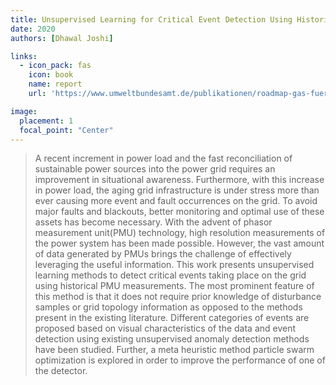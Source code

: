 ```yaml
---
title: Unsupervised Learning for Critical Event Detection Using Historical PMU Data
date: 2020
authors: [Dhawal Joshi]

links:
  - icon_pack: fas
    icon: book
    name: report
    url: 'https://www.umweltbundesamt.de/publikationen/roadmap-gas-fuer-die-energiewende-nachhaltiger'

image:
  placement: 1
  focal_point: "Center"
---
```


 > A recent increment in power load and the fast reconciliation of sustainable power sources into the power grid requires an improvement in situational awareness. Furthermore, with this increase in power load, the aging grid infrastructure is under stress more than ever causing more event and fault occurrences on the grid. To avoid major faults and blackouts, better monitoring and optimal use of these assets has become necessary. With the advent of phasor measurement unit(PMU) technology, high resolution measurements of the power system has been made possible. However, the vast amount of data generated by PMUs brings the challenge of effectively leveraging the useful information.
This work presents unsupervised learning methods to detect critical events taking place on the grid using historical PMU measurements. The most prominent feature of this method is that it does not require prior knowledge of disturbance samples or grid topology information as opposed to the methods present in the existing literature. Different categories of events are proposed based on visual characteristics of the data and event detection using existing unsupervised anomaly detection methods have been studied. Further, a meta heuristic method particle swarm optimization is explored in order to improve the performance of one of the detector.
